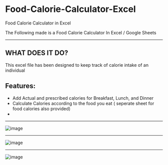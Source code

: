 # Food-Calorie-Calculator-Excel
Food Calorie Calculator in Excel

The Following made is a Food Calorie Calculator In Excel / Google Sheets
*********************************************************************************************************************************************************

## WHAT DOES IT DO?

This excel file has been designed to keep track of calorie intake of an individual

## Features:
* Add Actual and prescribed calories for Breakfast, Lunch, and Dinner
* Calculate Calories according to the food you eat ( seperate sheet for food calories also provided)
* 

*******************************************************************************************************************************************************
![image](https://user-images.githubusercontent.com/71342062/170806338-8de7ee5b-3ea8-41bd-bcf0-5ec2f5b65cc4.png)

********************************************************************************************************************************************************

![image](https://user-images.githubusercontent.com/71342062/170806346-54e4230e-b00a-4e01-9f51-624bc6a340e5.png)

********************************************************************************************************************************************************

![image](https://user-images.githubusercontent.com/71342062/170806359-49dba928-6eb5-4779-b963-05d576b7fe2c.png)

